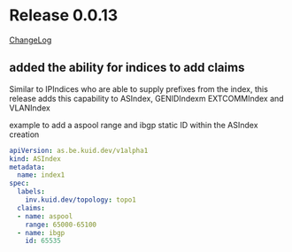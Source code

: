 # Release 0.0.13

[ChangeLog](https://github.com/kuidio/kuid/releases)

## added the ability for indices to add claims

Similar to IPIndices who are able to supply prefixes from the index, this release adds this capability to ASIndex, GENIDIndexm EXTCOMMIndex and VLANIndex

example to add a aspool range and ibgp static ID within the ASIndex creation 

```yaml
apiVersion: as.be.kuid.dev/v1alpha1
kind: ASIndex
metadata:
  name: index1
spec:
  labels:
    inv.kuid.dev/topology: topo1
  claims:
  - name: aspool
    range: 65000-65100
  - name: ibgp
    id: 65535
```